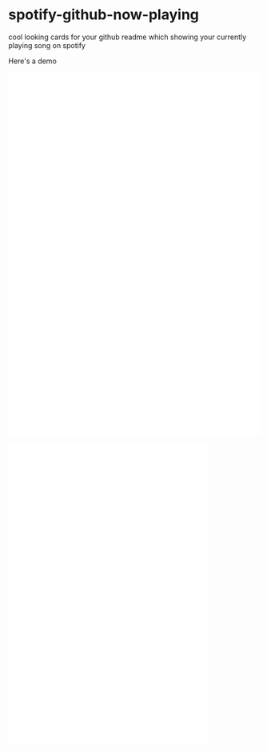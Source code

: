 # spotify-github-now-playing

cool looking cards for your github readme which showing your currently playing song on spotify

Here's a demo

![testing svg rendering in github markdown](docs/card_med.svg)

![testing svg rendering in github markdown](docs/card.svg)
